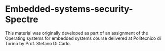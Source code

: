 # Embedded-systems-security-Spectre

This material was originally developed as part of an assignment of the Operating systems for embedded systems course delivered at Politecnico di Torino by Prof. Stefano Di Carlo.

